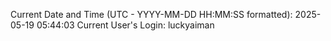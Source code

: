 Current Date and Time (UTC - YYYY-MM-DD HH:MM:SS formatted): 2025-05-19 05:44:03
Current User's Login: luckyaiman
